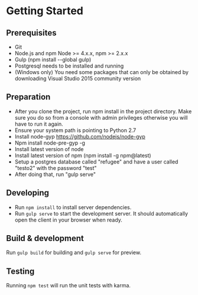# Getting Started

## Prerequisites

- Git
- Node.js and npm Node >= 4.x.x, npm >= 2.x.x
- Gulp (npm install --global gulp)
- Postgresql needs to be installed and running
- (Windows only) You need some packages that can only be obtained by downloading Visual Studio 2015 community version

## Preparation
- After you clone the project, run npm install in the project directory. Make sure you do so from a console with admin privileges otherwise you will have to run it again.
- Ensure your system path is pointing to Python 2.7
- Install node-gyp https://github.com/nodejs/node-gyp
- Npm install node-pre-gyp -g
- Install latest version of node
- Install latest version of npm (npm install -g npm@latest)
- Setup a postgres database called "refugee" and have a user called "testo2" with the password "test"
- After doing that, run "gulp serve" 

## Developing

- Run `npm install` to install server dependencies.
- Run `gulp serve` to start the development server. It should automatically open the client in your browser when ready.

## Build & development

Run `gulp build` for building and `gulp serve` for preview.

## Testing

Running `npm test` will run the unit tests with karma.

